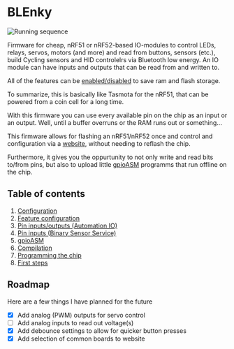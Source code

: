 # BLEnky

![Running sequence](https://user-images.githubusercontent.com/26143255/189000402-cf582116-7096-429b-8a44-aa2442ba5524.gif)

Firmware for cheap, nRF51 or nRF52-based IO-modules to control LEDs, relays, servos, motors (and more) and read from buttons, sensors (etc.), build Cycling sensors and HID controlelrs via Bluetooth low energy.
An IO module can have inputs and outputs that can be read from and written to.

All of the features can be [enabled/disabled](docs/FEATURES.md) to save ram and flash storage.

To summarize, this is basically like Tasmota for the nRF51, that can be powered from a coin cell for a long time.

With this firmware you can use every available pin on the chip as an input or an output.
Well, until a buffer overruns or the RAM runs out or something...

This firmware allows for flashing an nRF51/nRF52 once and control and configuration via a [website](https://ble.nullco.de),
without needing to reflash the chip.

Furthermore, it gives you the oppurtunity to not only write and read bits to/from pins, but also to upload little [gpioASM](https://github.com/dakhnod/gpioASM) programms that run offline on the chip.

## Table of contents

1. [Configuration](docs/CONFIGURATION.md)
2. [Feature configuration](docs/FEATURES.md)
3. [Pin inputs/outputs (Automation IO)](docs/AUTOMATION_IO_SERVICE.md)
4. [Pin inputs (Binary Sensor Service)](docs/BINARY_SENSOR_SERVICE.md)
5. [gpioASM](docs/GPIO_ASM_SERVICE.md)
6. [Compilation](docs/COMPILATION.md)
7. [Programming the chip](docs/FLASHING.md)
8. [First steps](docs/FIRST_STEPS.md)

## Roadmap

Here are a few things I have planned for the future

- [x] Add analog (PWM) outputs for servo control
- [ ] Add analog inputs to read out voltage(s)
- [x] Add debounce settings to allow for quicker button presses
- [x] Add selection of common boards to website
